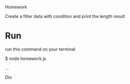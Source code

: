 Homework

Create a filter data with condition and print the length result

# Run

run this command on your terminal

$ node homework.js

...

Dio
